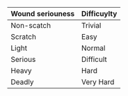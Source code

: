 |  Wound seriouness | Difficuylty          |
|-------------------|----------------------|
|  Non-scatch       | Trivial              |
|  Scratch          | Easy                 |
|  Light            | Normal               |
|  Serious          | Difficult            |
|  Heavy            | Hard                 |
|  Deadly           | Very Hard            |
